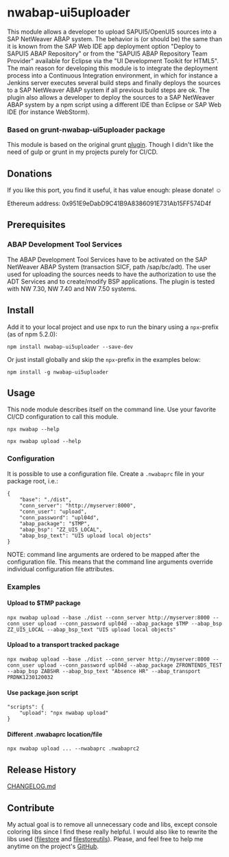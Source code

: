 # nwabap-ui5uploader
This module allows a developer to upload SAPUI5/OpenUI5 sources into a SAP NetWeaver ABAP system. The behavior is (or should be) the same than it is known from the SAP Web IDE app deployment option "Deploy to SAPUI5 ABAP Repository" or from the "SAPUI5 ABAP Repository Team Provider" available for Eclipse via the "UI Development Toolkit for HTML5".
The main reason for developing this module is to integrate the deployment process into a Continuous Integration environment, in which for instance a Jenkins server executes several build steps and finally deploys the sources to a SAP NetWeaver ABAP system if all previous build steps are ok.
The plugin also allows a developer to deploy the sources to a SAP NetWeaver ABAP system by a npm script using a different IDE than Eclipse or SAP Web IDE (for instance WebStorm).

### Based on grunt-nwabap-ui5uploader package
This module is based on the original grunt [plugin](https://github.com/pfefferf/grunt-nwabap-ui5uploader). Though I didn't like the need of gulp or grunt in my projects purely for CI/CD.

## Donations
If you like this port, you find it useful, it has value enough: please donate! ☺️

Ethereum address: 0x951E9eDabD9C41B9A8386091E731Ab15FF574D4f

## Prerequisites
### ABAP Development Tool Services
The ABAP Development Tool Services have to be activated on the SAP NetWeaver ABAP System (transaction SICF, path /sap/bc/adt).
The user used for uploading the sources needs to have the authorization to use the ADT Services and to create/modify BSP applications.
The plugin is tested with NW 7.30, NW 7.40 and NW 7.50 systems.

## Install
Add it to your local project and use npx to run the binary using a `npx`-prefix (as of npm 5.2.0):

```npm install nwabap-ui5uploader --save-dev```

Or just install globally and skip the `npx`-prefix in the examples below:

```npm install -g nwabap-ui5uploader```

## Usage
This node module describes itself on the command line. Use your favorite CI/CD configuration to call this module.

```
npx nwabap --help
```
```
npx nwabap upload --help
```

### Configuration
It is possible to use a configuration file. Create a `.nwabaprc` file in your package root, i.e.:
```
{
    "base": "./dist",
    "conn_server": "http://myserver:8000",
    "conn_user": "upload",
    "conn_password": "upl04d",
    "abap_package": "$TMP",
    "abap_bsp": "ZZ_UI5_LOCAL",
    "abap_bsp_text": "UI5 upload local objects"
}
```
NOTE: command line arguments are ordered to be mapped after the configuration file. This means that the command line arguments override individual configuration file attributes.

### Examples
#### Upload to $TMP package
```
npx nwabap upload --base ./dist --conn_server http://myserver:8000 --conn_user upload --conn_password upl04d --abap_package $TMP --abap_bsp ZZ_UI5_LOCAL --abap_bsp_text "UI5 upload local objects"
```

#### Upload to a transport tracked package
```
npx nwabap upload --base ./dist --conn_server http://myserver:8000 --conn_user upload --conn_password upl04d --abap_package ZFRONTENDS_TEST --abap_bsp ZABSHR --abap_bsp_text "Absence HR" --abap_transport PRDNK1230120032
```

#### Use package.json script
```
"scripts": {
    "upload": "npx nwabap upload"
}
```

#### Different .nwabaprc location/file
```
npx nwabap upload ... --nwabaprc .nwabaprc2
```

## Release History
[CHANGELOG.md](CHANGELOG.md)

## Contribute
My actual goal is to remove all unnecessary code and libs, except console coloring libs since I find these really helpful. I would also like to rewrite the libs used ([filestore](lib/filestore.js) and [filestoreutils](lib/filestoreutils.js)). Please, and feel free to help me anytime on the project's [GitHub](https://github.com/nrdev88/nwabap-ui5uploader).
